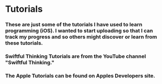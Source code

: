 # Tutorials 

### These are just some of the tutorials I have used to learn programming (iOS). I wanted to start uploading so that I can track my progress and so others might discover or learn from these tutorials.
### Swiftful Thinking Tutorials are from the YouTube channel "Swiftful Thinking."
### The Apple Tutorials can be found on Apples Developers site.
